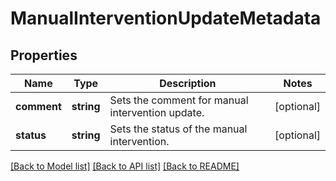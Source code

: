 # ManualInterventionUpdateMetadata

## Properties
Name | Type | Description | Notes
------------ | ------------- | ------------- | -------------
**comment** | **string** | Sets the comment for manual intervention update. | [optional] 
**status** | **string** | Sets the status of the manual intervention. | [optional] 

[[Back to Model list]](../README.md#documentation-for-models) [[Back to API list]](../README.md#documentation-for-api-endpoints) [[Back to README]](../README.md)



